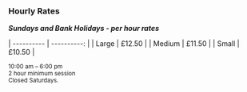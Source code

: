 ### Hourly Rates

***Sundays and Bank Holidays - per hour rates***

| ---------- | ----------: |
| Large      | £12.50         |
| Medium     | £11.50         |
| Small      | £10.50         |

<small>10:00 am – 6:00 pm<br/>2 hour minimum session<br/>Closed Saturdays.</small>
